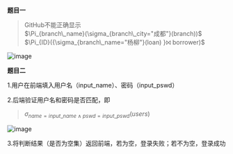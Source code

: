 **题目一**

>GitHub不能正确显示  
>$\Pi_{branch\_name}(\sigma_{branch\_city="成都"}(branch))$  
>$\Pi_{ID}({\sigma_{branch\_name="杨柳"}(loan) }⨝ borrower)$

![image](https://github.com/user-attachments/assets/c8bcfb8d-2a51-4d35-94e5-7546750b0132)

**题目二**

1.用户在前端填入用户名（input_name）、密码（input_pswd）  

2.后端验证用户名和密码是否匹配，即

>$\sigma_{name=input\_name∧pswd=input\_pswd}(users)$

![image](https://github.com/user-attachments/assets/71d72924-ab34-4f4b-a722-ff5000f8dea7)

3.将判断结果（是否为空集）返回前端，若为空，登录失败；若不为空，登录成功
